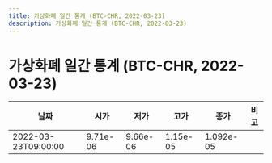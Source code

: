 ```yaml
---
title: 가상화폐 일간 통계 (BTC-CHR, 2022-03-23)
description: 가상화폐 일간 통계 (BTC-CHR, 2022-03-23)
---
```


가상화폐 일간 통계 (BTC-CHR, 2022-03-23)
===

|날짜|시가|저가|고가|종가|비고|
|--|--|--|--|--|--|
|2022-03-23T09:00:00|9.71e-06|9.66e-06|1.15e-05|1.092e-05|    |
